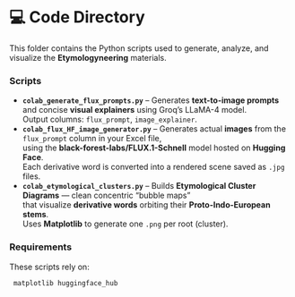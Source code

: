 # 💻 Code Directory

This folder contains the Python scripts used to generate, analyze, and visualize the **Etymologyneering** materials.

### Scripts

- **`colab_generate_flux_prompts.py`** – Generates **text-to-image prompts** and concise **visual explainers** using Groq’s LLaMA-4 model.  
Output columns: `flux_prompt`, `image_explainer`.
- **`colab_flux_HF_image_generator.py`** – Generates actual **images** from the `flux_prompt` column in your Excel file,  
using the **black-forest-labs/FLUX.1-Schnell** model hosted on **Hugging Face**.  
Each derivative word is converted into a rendered scene saved as `.jpg` files.  
- **`colab_etymological_clusters.py`** – Builds **Etymological Cluster Diagrams** — clean concentric “bubble maps”  
that visualize **derivative words** orbiting their **Proto-Indo-European stems**.  
Uses **Matplotlib** to generate one `.png` per root (cluster).  

### Requirements
These scripts rely on:
```bash
 matplotlib huggingface_hub 
